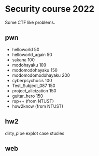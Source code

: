 # Security course 2022
Some CTF like problems.
## pwn
- helloworld            50
- helloworld_again      50
- sakana                100
- modohayaku            100
- modomodohayaku        150
- modomodomodohayaku    200
- cyberpsychosis        100
- Test_Subject_087      150
- project_alicization   150
- guitar_hero           150
- rop++                 (from NTUST)
- how2know              (from NTUST)
## hw2
dirty_pipe explot case studies
## web